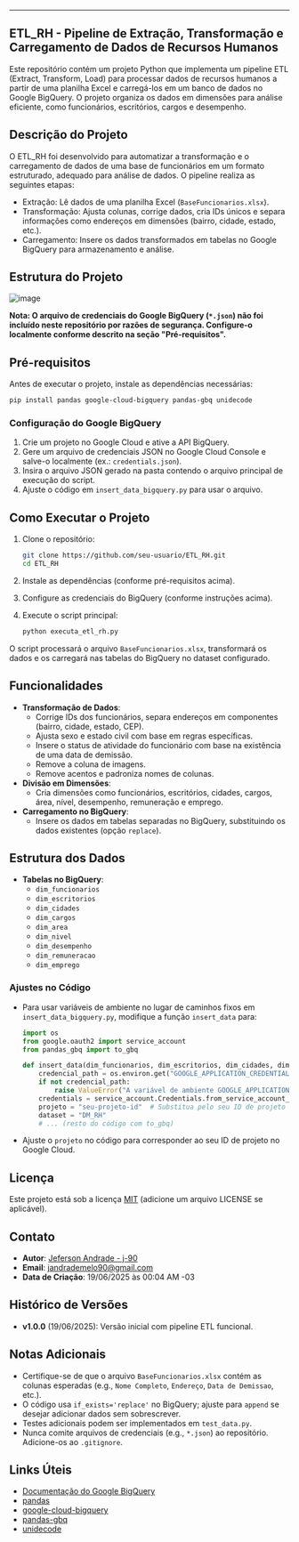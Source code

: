 ---


## ETL_RH - Pipeline de Extração, Transformação e Carregamento de Dados de Recursos Humanos

Este repositório contém um projeto Python que implementa um pipeline ETL (Extract, Transform, Load) para processar dados de recursos humanos a partir de uma planilha Excel e carregá-los em um banco de dados no Google BigQuery. O projeto organiza os dados em dimensões para análise eficiente, como funcionários, escritórios, cargos e desempenho.

## Descrição do Projeto

O ETL_RH foi desenvolvido para automatizar a transformação e o carregamento de dados de uma base de funcionários em um formato estruturado, adequado para análise de dados. O pipeline realiza as seguintes etapas:
- Extração: Lê dados de uma planilha Excel (`BaseFuncionarios.xlsx`).
- Transformação: Ajusta colunas, corrige dados, cria IDs únicos e separa informações como endereços em dimensões (bairro, cidade, estado, etc.).
- Carregamento: Insere os dados transformados em tabelas no Google BigQuery para armazenamento e análise.

## Estrutura do Projeto


![image](https://github.com/user-attachments/assets/b4862b3d-60a3-450b-ae63-ad36cb76c333)


**Nota: O arquivo de credenciais do Google BigQuery (`*.json`) não foi incluído neste repositório por razões de segurança. Configure-o localmente conforme descrito na seção "Pré-requisitos".**

## Pré-requisitos

Antes de executar o projeto, instale as dependências necessárias:

```bash
pip install pandas google-cloud-bigquery pandas-gbq unidecode
```

### Configuração do Google BigQuery
1. Crie um projeto no Google Cloud e ative a API BigQuery.
2. Gere um arquivo de credenciais JSON no Google Cloud Console e salve-o localmente (ex.: `credentials.json`).
3. Insira o arquivo JSON gerado na pasta contendo o arquivo principal de execução do script.
4. Ajuste o código em `insert_data_bigquery.py` para usar o arquivo.

## Como Executar o Projeto

1. Clone o repositório:
   ```bash
   git clone https://github.com/seu-usuario/ETL_RH.git
   cd ETL_RH
   ```

2. Instale as dependências (conforme pré-requisitos acima).

3. Configure as credenciais do BigQuery (conforme instruções acima).

4. Execute o script principal:
   ```bash
   python executa_etl_rh.py
   ```

O script processará o arquivo `BaseFuncionarios.xlsx`, transformará os dados e os carregará nas tabelas do BigQuery no dataset configurado.

## Funcionalidades

- **Transformação de Dados**: 
  - Corrige IDs dos funcionários, separa endereços em componentes (bairro, cidade, estado, CEP).
  - Ajusta sexo e estado civil com base em regras específicas.
  - Insere o status de atividade do funcionário com base na existência de uma data de demissão.
  - Remove a coluna de imagens.
  - Remove acentos e padroniza nomes de colunas.
- **Divisão em Dimensões**: 
  - Cria dimensões como funcionários, escritórios, cidades, cargos, área, nível, desempenho, remuneração e emprego.
- **Carregamento no BigQuery**: 
  - Insere os dados em tabelas separadas no BigQuery, substituindo os dados existentes (opção `replace`).

## Estrutura dos Dados

- **Tabelas no BigQuery**:
  - `dim_funcionarios`
  - `dim_escritorios`
  - `dim_cidades`
  - `dim_cargos`
  - `dim_area`
  - `dim_nivel`
  - `dim_desempenho`
  - `dim_remuneracao`
  - `dim_emprego`

### Ajustes no Código
- Para usar variáveis de ambiente no lugar de caminhos fixos em `insert_data_bigquery.py`, modifique a função `insert_data` para:
  ```python
  import os
  from google.oauth2 import service_account
  from pandas_gbq import to_gbq

  def insert_data(dim_funcionarios, dim_escritorios, dim_cidades, dim_cargos, dim_area, dim_nivel, dim_desempenho, dim_remuneracao, dim_emprego):
      credencial_path = os.environ.get("GOOGLE_APPLICATION_CREDENTIALS")
      if not credencial_path:
          raise ValueError("A variável de ambiente GOOGLE_APPLICATION_CREDENTIALS não está configurada.")
      credentials = service_account.Credentials.from_service_account_file(credencial_path)
      projeto = "seu-projeto-id"  # Substitua pelo seu ID de projeto
      dataset = "DM_RH"
      # ... (resto do código com to_gbq)
  ```
- Ajuste o `projeto` no código para corresponder ao seu ID de projeto no Google Cloud.

## Licença

Este projeto está sob a licença [MIT](LICENSE) (adicione um arquivo LICENSE se aplicável).

## Contato

- **Autor**: [Jeferson Andrade - j-90](https://github.com/j-90)
- **Email**: jandrademelo90@gmail.com
- **Data de Criação**: 19/06/2025 às 00:04 AM -03

## Histórico de Versões

- **v1.0.0** (19/06/2025): Versão inicial com pipeline ETL funcional.

## Notas Adicionais

- Certifique-se de que o arquivo `BaseFuncionarios.xlsx` contém as colunas esperadas (e.g., `Nome Completo`, `Endereço`, `Data de Demissao`, etc.).
- O código usa `if_exists='replace'` no BigQuery; ajuste para `append` se desejar adicionar dados sem sobrescrever.
- Testes adicionais podem ser implementados em `test_data.py`.
- Nunca comite arquivos de credenciais (e.g., `*.json`) ao repositório. Adicione-os ao `.gitignore`.

## Links Úteis

- [Documentação do Google BigQuery](https://cloud.google.com/bigquery/docs)
- [pandas](https://pandas.pydata.org/)
- [google-cloud-bigquery](https://cloud.google.com/python/docs/reference/bigquery/latest)
- [pandas-gbq](https://pandas-gbq.readthedocs.io/)
- [unidecode](https://pypi.org/project/Unidecode/)
```
